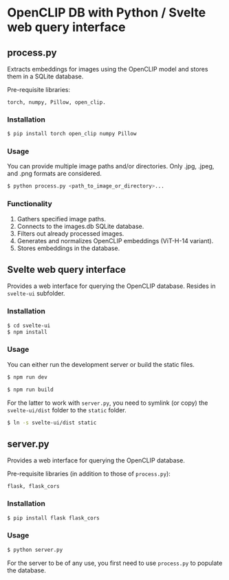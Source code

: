 # OpenCLIP DB with Python / Svelte web query interface

## process.py

Extracts embeddings for images using the OpenCLIP model and stores them in a SQLite database.

Pre-requisite libraries:

    torch, numpy, Pillow, open_clip.

### Installation

```bash
$ pip install torch open_clip numpy Pillow
```

### Usage

You can provide multiple image paths and/or directories. Only .jpg, .jpeg, and .png formats are considered.

```bash
$ python process.py <path_to_image_or_directory>...
```

### Functionality

1. Gathers specified image paths.
2. Connects to the images.db SQLite database.
3. Filters out already processed images.
4. Generates and normalizes OpenCLIP embeddings (ViT-H-14 variant).
5. Stores embeddings in the database.

## Svelte web query interface

Provides a web interface for querying the OpenCLIP database. Resides in `svelte-ui` subfolder.

### Installation

```bash
$ cd svelte-ui
$ npm install
```

### Usage

You can either run the development server or build the static files.

```bash
$ npm run dev
```

```bash
$ npm run build
```

For the latter to work with `server.py`, you need to symlink (or copy) the
`svelte-ui/dist` folder to the `static` folder.

```bash
$ ln -s svelte-ui/dist static
```

## server.py

Provides a web interface for querying the OpenCLIP database.

Pre-requisite libraries (in addition to those of `process.py`):

    flask, flask_cors
    
### Installation

```bash
$ pip install flask flask_cors
```

### Usage

```bash
$ python server.py
```

For the server to be of any use, you first need to use `process.py` to populate the database.